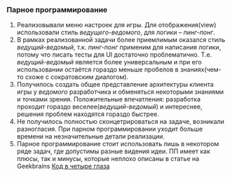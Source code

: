 ### Парное программирование

1. Реализовывали меню настроек для игры. Для отображения(view) использовали стиль *ведущего-ведомого*, для логики – *пинг-понг*.
2. В рамках реализованной задачи более приемлимым оказался стиль *ведущий-ведомый*, т.к. *пинг-понг* применим для написания логики, потому что писать тесты для UI достаточно проблематично. Т.е. *ведущий-ведомый* является более универсальным и при его использовании остаётся гораздо меньше пробелов в знаниях(чем-то схоже с сократовским диалогом).
3. Получилось создать общее представление архитектуры клиента игры у *ведомого* разработчика и обменяться некоторыми знаниями и точками зрения. Положительные впечатления: разработка проходит гораздо веселее(*ведущий-ведомый*) и интереснее, решения проблем находятся гораздо быстрее.
4. Не получилось полностью сконцетрироваться на задаче, возникали разногласия. При парном программировании уходит больше времени на незначительные детали реализации.
5. Парное программирование стоит использовать лишь в некотором ряде задач, где допустимы разные видения идеи. ПП имеет как плюсы, так и минусы, которые неплохо описаны в статье на Geekbrains [Код в четыре глаза](https://geekbrains.ru/posts/pair_programming)
